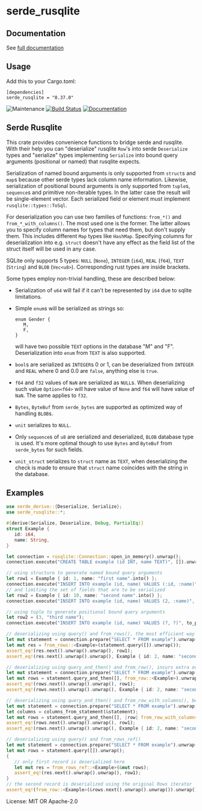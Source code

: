 # serde_rusqlite

## Documentation

See [full documentation](https://docs.rs/serde_rusqlite)

## Usage

Add this to your Cargo.toml:
```
[dependencies]
serde_rusqlite = "0.37.0"
```

![Maintenance](https://img.shields.io/badge/maintenance-passively--maintained-yellowgreen.svg)
[![Build Status](https://github.com/twistedfall/serde_rusqlite/actions/workflows/serde_rusqlite.yml/badge.svg)](https://github.com/twistedfall/serde_rusqlite/actions/workflows/serde_rusqlite.yml)
[![Documentation](https://docs.rs/serde_rusqlite/badge.svg)](https://docs.rs/serde_rusqlite)

## Serde Rusqlite

This crate provides convenience functions to bridge serde and rusqlite. With their help
you can "deserialize" rusqlite `Row`'s into serde `Deserialize` types and "serialize" types
implementing `Serialize` into bound query arguments (positional or named) that rusqlite expects.

Serialization of named bound arguments is only supported from `struct`s and `map`s because other
serde types lack column name information. Likewise, serialization of positional bound arguments
is only supported from `tuple`s, `sequence`s and primitive non-iterable types. In the latter case
the result will be single-element vector. Each serialized field or element must implement
`rusqlite::types::ToSql`.

For deserialization you can use two families of functions: `from_*()` and `from_*_with_columns()`.
The most used one is the former. The latter allows you to specify column names for types that need
them, but don't supply them. This includes different `Map` types like `HashMap`. Specifying columns
for deserialization into e.g. `struct` doesn't have any effect as the field list of the struct itself
will be used in any case.

SQLite only supports 5 types: `NULL` (`None`), `INTEGER` (`i64`), `REAL` (`f64`), `TEXT` (`String`)
and `BLOB` (`Vec<u8>`). Corresponding rust types are inside brackets.

Some types employ non-trivial handling, these are described below:

* Serialization of `u64` will fail if it can't be represented by `i64` due to sqlite limitations.
* Simple `enum`s will be serialized as strings so:

  ```
  enum Gender {
     M,
     F,
  }
  ```

  will have two possible `TEXT` options in the database "M" and "F". Deserialization into `enum`
  from `TEXT` is also supported.
* `bool`s are serialized as `INTEGER`s 0 or 1, can be deserialized from `INTEGER` and `REAL` where
  0 and 0.0 are `false`, anything else is `true`.
* `f64` and `f32` values of `NaN` are serialized as `NULL`s. When deserializing such value `Option<f64>`
  will have value of `None` and `f64` will have value of `NaN`. The same applies to `f32`.
* `Bytes`, `ByteBuf` from `serde_bytes` are supported as optimized way of handling `BLOB`s.
* `unit` serializes to `NULL`.
* Only `sequence`s of `u8` are serialized and deserialized, `BLOB` database type is used. It's
  more optimal though to use `Bytes` and `ByteBuf` from `serde_bytes` for such fields.
* `unit_struct` serializes to `struct` name as `TEXT`, when deserializing the check is made to ensure
  that `struct` name coincides with the string in the database.

## Examples
```rust
use serde_derive::{Deserialize, Serialize};
use serde_rusqlite::*;

#[derive(Serialize, Deserialize, Debug, PartialEq)]
struct Example {
   id: i64,
   name: String,
}

let connection = rusqlite::Connection::open_in_memory().unwrap();
connection.execute("CREATE TABLE example (id INT, name TEXT)", []).unwrap();

// using structure to generate named bound query arguments
let row1 = Example { id: 1, name: "first name".into() };
connection.execute("INSERT INTO example (id, name) VALUES (:id, :name)", to_params_named(&row1).unwrap().to_slice().as_slice()).unwrap();
// and limiting the set of fields that are to be serialized
let row2 = Example { id: 10, name: "second name".into() };
connection.execute("INSERT INTO example (id, name) VALUES (2, :name)", to_params_named_with_fields(&row2, &["name"]).unwrap().to_slice().as_slice()).unwrap();

// using tuple to generate positional bound query arguments
let row2 = (3, "third name");
connection.execute("INSERT INTO example (id, name) VALUES (?, ?)", to_params(&row2).unwrap()).unwrap();

// deserializing using query() and from_rows(), the most efficient way
let mut statement = connection.prepare("SELECT * FROM example").unwrap();
let mut res = from_rows::<Example>(statement.query([]).unwrap());
assert_eq!(res.next().unwrap().unwrap(), row1);
assert_eq!(res.next().unwrap().unwrap(), Example { id: 2, name: "second name".into() });

// deserializing using query_and_then() and from_row(), incurs extra overhead in from_row() call
let mut statement = connection.prepare("SELECT * FROM example").unwrap();
let mut rows = statement.query_and_then([], from_row::<Example>).unwrap();
assert_eq!(rows.next().unwrap().unwrap(), row1);
assert_eq!(rows.next().unwrap().unwrap(), Example { id: 2, name: "second name".into() });

// deserializing using query_and_then() and from_row_with_columns(), better performance than from_row()
let mut statement = connection.prepare("SELECT * FROM example").unwrap();
let columns = columns_from_statement(&statement);
let mut rows = statement.query_and_then([], |row| from_row_with_columns::<Example>(row, &columns)).unwrap();
assert_eq!(rows.next().unwrap().unwrap(), row1);
assert_eq!(rows.next().unwrap().unwrap(), Example { id: 2, name: "second name".into() });

// deserializing using query() and from_rows_ref()
let mut statement = connection.prepare("SELECT * FROM example").unwrap();
let mut rows = statement.query([]).unwrap();
{
   // only first record is deserialized here
   let mut res = from_rows_ref::<Example>(&mut rows);
   assert_eq!(res.next().unwrap().unwrap(), row1);
}
// the second record is deserialized using the original Rows iterator
assert_eq!(from_row::<Example>(&rows.next().unwrap().unwrap()).unwrap(), Example { id: 2, name: "second name".into() });
```

License: MIT OR Apache-2.0
